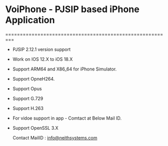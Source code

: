 # VoiPhone - PJSIP based iPhone Application 
=========================================================
* PJSIP 2.12.1 version support
* Work on IOS 12.X to iOS 18.X
* Support ARM64 and X86_64 for iPhone Simulator.
* Support OpneH264.
* Support Opus
* Support G.729
* Support H.263
* For vidoe support in app - Comtact at Below Mail ID.
* Support OpenSSL 3.X

  Contact MailID : info@neithsystems.com



